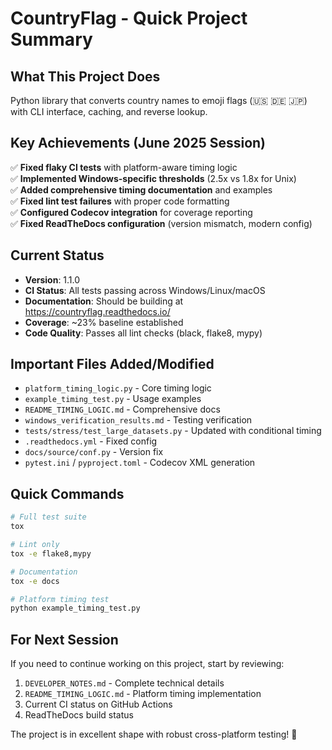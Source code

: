 # CountryFlag - Quick Project Summary

## What This Project Does
Python library that converts country names to emoji flags (🇺🇸 🇩🇪 🇯🇵) with CLI interface, caching, and reverse lookup.

## Key Achievements (June 2025 Session)
✅ **Fixed flaky CI tests** with platform-aware timing logic  
✅ **Implemented Windows-specific thresholds** (2.5x vs 1.8x for Unix)  
✅ **Added comprehensive timing documentation** and examples  
✅ **Fixed lint test failures** with proper code formatting  
✅ **Configured Codecov integration** for coverage reporting  
✅ **Fixed ReadTheDocs configuration** (version mismatch, modern config)  

## Current Status
- **Version**: 1.1.0
- **CI Status**: All tests passing across Windows/Linux/macOS
- **Documentation**: Should be building at https://countryflag.readthedocs.io/
- **Coverage**: ~23% baseline established
- **Code Quality**: Passes all lint checks (black, flake8, mypy)

## Important Files Added/Modified
- `platform_timing_logic.py` - Core timing logic
- `example_timing_test.py` - Usage examples  
- `README_TIMING_LOGIC.md` - Comprehensive docs
- `windows_verification_results.md` - Testing verification
- `tests/stress/test_large_datasets.py` - Updated with conditional timing
- `.readthedocs.yml` - Fixed config
- `docs/source/conf.py` - Version fix
- `pytest.ini` / `pyproject.toml` - Codecov XML generation

## Quick Commands
```bash
# Full test suite
tox

# Lint only  
tox -e flake8,mypy

# Documentation
tox -e docs

# Platform timing test
python example_timing_test.py
```

## For Next Session
If you need to continue working on this project, start by reviewing:
1. `DEVELOPER_NOTES.md` - Complete technical details
2. `README_TIMING_LOGIC.md` - Platform timing implementation
3. Current CI status on GitHub Actions
4. ReadTheDocs build status

The project is in excellent shape with robust cross-platform testing! 🚀

